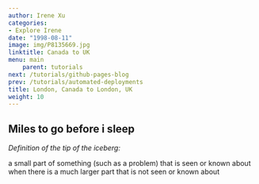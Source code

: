```yaml
---
author: Irene Xu
categories:
- Explore Irene
date: "1998-08-11"
image: img/P8135669.jpg
linktitle: Canada to UK
menu: main
    parent: tutorials
next: /tutorials/github-pages-blog
prev: /tutorials/automated-deployments
title: London, Canada to London, UK 
weight: 10
---
```


## Miles to go before i sleep
*Definition of the tip of the iceberg:*

a small part of something (such as a problem) that is seen or known about when there is a much larger part that is not seen or known about